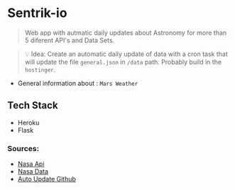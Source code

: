 # Sentrik-io

> Web app with autmatic daily updates about Astronomy for more than 5 diferent API's and Data Sets.

> 💡 Idea: Create an automatic daily update of data with a cron task that will update the file `general.json` in `/data` path. Probably build in the `hostinger`.

* General information about : `Mars Weather`

## Tech Stack
* Heroku
* Flask 

### Sources: 

* [Nasa Api](https://api.nasa.gov/)
* [Nasa Data](https://data.nasa.gov/)
* [Auto Update Github](https://support.glitch.com/t/tutorial-how-to-auto-update-your-project-with-github/8124)
